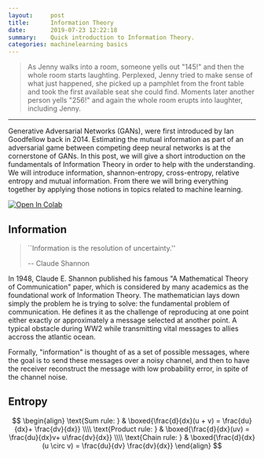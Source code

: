 ```yaml
---
layout:     post
title:      Information Theory
date:       2019-07-23 12:22:18
summary:    Quick introduction to Information Theory.
categories: machinelearning basics
---
```


> As Jenny walks into a room, someone yells out "145!" and then the whole room
> starts laughting.
> Perplexed, Jenny tried to make sense of what just happened, she picked up a
> pamphlet from the front table and took the first available seat she could
> find. Moments
> later another person yells "256!" and again the whole room erupts into
> laughter, including Jenny.

---
Generative Adversarial Networks (GANs), were first introduced by Ian Goodfellow
back in 2014. Estimating the mutual information as part of an adversarial game
between competing deep neural networks is at the cornerstone of GANs. In this
post, we will give a short introduction on the fundamentals of Information
Theory in order to help with the understanding. We will introduce information,
shannon-entropy, cross-entropy, relative entropy and mutual information. From
there we will bring everything together by applying those notions in topics
related to machine learning.


<a href="https://colab.research.google.com/drive/1--MtLnkUsyCwkdeVITCEmDxig_EywYbC" target="_parent"><img src="https://colab.research.google.com/assets/colab-badge.svg" alt="Open In Colab"/></a>

## Information

> ``Information is the resolution of uncertainty.''
>
> -- Claude Shannon

In 1948, Claude E. Shannon published his famous "A Mathematical Theory of
Communication" paper, which is considered by many academics as the foundational work of
Information Theory. The mathematician lays down simply the problem he is trying
to solve: the fundamental problem of communication. He defines it as the challenge of
reproducing at one point either exactly or approximately a message selected at
another point. A typical obstacle during WW2 while transmitting vital messages
to allies accross the atlantic ocean.

Formally, "information" is thought of as a set of possible messages, where the
goal is to send these messages over a noisy channel, and then to have the
receiver reconstruct the message with low probability error, in spite of the
channel noise.

## Entropy



$$
\begin{align}
    \text{Sum rule: } & \boxed{\frac{d}{dx}(u + v) = \frac{du}{dx}+ \frac{dv}{dx}} \\\\
    \text{Product rule: } & \boxed{\frac{d}{dx}(uv) = \frac{du}{dx}v+ u\frac{dv}{dx}} \\\\
    \text{Chain rule: } & \boxed{\frac{d}{dx}(u \circ v) = \frac{du}{dv} \frac{dv}{dx}}
\end{align}
$$

